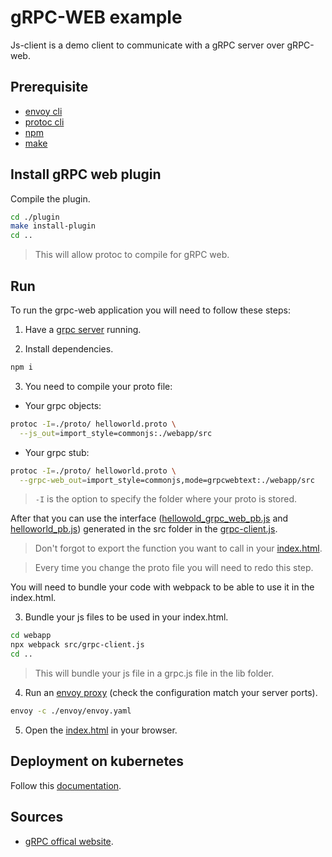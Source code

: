 # gRPC-WEB example

Js-client is a demo client to communicate with a gRPC server over gRPC-web.

## Prerequisite

- [envoy cli](https://www.envoyproxy.io/docs/envoy/latest/start/install)
- [protoc cli](https://github.com/protocolbuffers/protobuf)
- [npm](https://docs.npmjs.com/cli/v7/configuring-npm/install)
- [make](https://www.w3schools.in/cplusplus/install)

## Install gRPC web plugin

Compile the plugin.

```sh
cd ./plugin
make install-plugin
cd ..
```
> This will allow protoc to compile for gRPC web.

## Run

To run the grpc-web application you will need to follow these steps:

1) Have a [grpc server](../java/src//main/java/ch/heigvd/java/server/HelloWorldServer.java) running.

2) Install dependencies.

```sh
npm i
```

3) You need to compile your proto file:

- Your grpc objects:

```sh
protoc -I=./proto/ helloworld.proto \
  --js_out=import_style=commonjs:./webapp/src
```

- Your grpc stub:

```sh
protoc -I=./proto/ helloworld.proto \
  --grpc-web_out=import_style=commonjs,mode=grpcwebtext:./webapp/src
```

> `-I` is the option to specify the folder where your proto is stored.

After that you can use the interface ([hellowold_grpc_web_pb.js](./webapp/src/helloworld_grpc_web_pb.js) and [helloworld_pb.js](./webapp/src/helloworld_pb.js)) generated in the src folder in the [grpc-client.js](./webapp/src/grpc-client.js).

> Don't forgot to export the function you want to call in your [index.html](./webapp/index.html).

> Every time you change the proto file you will need to redo this step.

You will need to bundle your code with webpack to be able to use it in the index.html.


3) Bundle your js files to be used in your index.html.

```sh
cd webapp
npx webpack src/grpc-client.js
cd ..
```

> This will bundle your js file in a grpc.js file in the lib folder.

4) Run an [envoy proxy](./envoy/envoy.yaml) (check the configuration match your server ports).

```sh
envoy -c ./envoy/envoy.yaml
```

5) Open the [index.html](./webapp/index.html) in your browser.

## Deployment on kubernetes

Follow this [documentation](../kubernetes/README.md).

## Sources

- [gRPC offical website](https://grpc.io/docs/platforms/web/quickstart/).